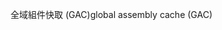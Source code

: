 <span data-ttu-id="64607-101">全域組件快取 (GAC)</span><span class="sxs-lookup"><span data-stu-id="64607-101">global assembly cache (GAC)</span></span>